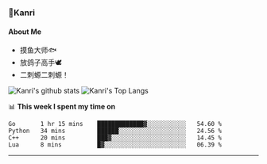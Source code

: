 ### 🌱Kanri
#### About Me
- 摸鱼大师🐟
- 放鸽子高手🕊
- 二刺螈二刺螈！

![Kanri's github stats](https://github-readme-stats.vercel.app/api?username=Yiwen-Chan&show_icons=true&theme=vue&line_height=20)
![Kanri's Top Langs](https://github-readme-stats.vercel.app/api/top-langs/?username=Yiwen-Chan&layout=compact&theme=vue&card_width=270)

📊 **This week I spent my time on**
<!--START_SECTION:waka-->
```text
Go       1 hr 15 mins    █████████████▓░░░░░░░░░░░   54.60 % 
Python   34 mins         ██████░░░░░░░░░░░░░░░░░░░   24.56 % 
C++      20 mins         ███▓░░░░░░░░░░░░░░░░░░░░░   14.45 % 
Lua      8 mins          █▓░░░░░░░░░░░░░░░░░░░░░░░   06.39 % 
```
<!--END_SECTION:waka-->

***

